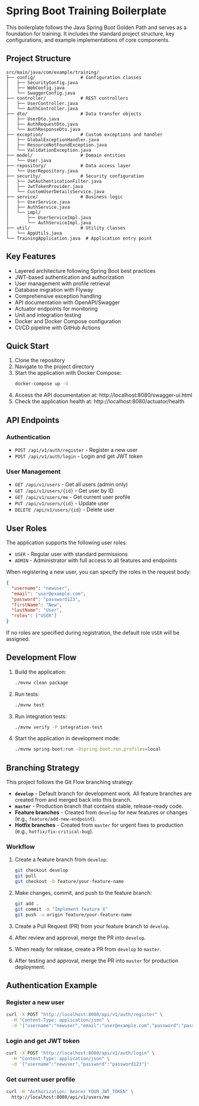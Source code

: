 # Spring Boot Training Boilerplate

This boilerplate follows the Java Spring Boot Golden Path and serves as a foundation for training. It includes the standard project structure, key configurations, and example implementations of core components.

## Project Structure

```
src/main/java/com/example/training/
├── config/                 # Configuration classes
│   ├── SecurityConfig.java
│   ├── WebConfig.java
│   └── SwaggerConfig.java
├── controller/             # REST controllers
│   ├── UserController.java
│   └── AuthController.java
├── dto/                    # Data transfer objects
│   ├── UserDto.java
│   ├── AuthRequestDto.java
│   └── AuthResponseDto.java
├── exception/              # Custom exceptions and handler
│   ├── GlobalExceptionHandler.java
│   ├── ResourceNotFoundException.java
│   └── ValidationException.java
├── model/                  # Domain entities
│   └── User.java
├── repository/             # Data access layer
│   └── UserRepository.java
├── security/               # Security configuration
│   ├── JwtAuthenticationFilter.java
│   ├── JwtTokenProvider.java
│   └── CustomUserDetailsService.java
├── service/                # Business logic
│   ├── UserService.java
│   ├── AuthService.java
│   └── impl/
│       ├── UserServiceImpl.java
│       └── AuthServiceImpl.java
├── util/                   # Utility classes
│   └── AppUtils.java
└── TrainingApplication.java  # Application entry point
```

## Key Features

- Layered architecture following Spring Boot best practices
- JWT-based authentication and authorization
- User management with profile retrieval
- Database migration with Flyway
- Comprehensive exception handling
- API documentation with OpenAPI/Swagger
- Actuator endpoints for monitoring
- Unit and integration testing
- Docker and Docker Compose configuration
- CI/CD pipeline with GitHub Actions

## Quick Start

1. Clone the repository
2. Navigate to the project directory
3. Start the application with Docker Compose:
   ```bash
   docker-compose up -d
   ```
4. Access the API documentation at: http://localhost:8080/swagger-ui.html
5. Check the application health at: http://localhost:8080/actuator/health

## API Endpoints

### Authentication
- `POST /api/v1/auth/register` - Register a new user
- `POST /api/v1/auth/login` - Login and get JWT token

### User Management
- `GET /api/v1/users` - Get all users (admin only)
- `GET /api/v1/users/{id}` - Get user by ID
- `GET /api/v1/users/me` - Get current user profile
- `PUT /api/v1/users/{id}` - Update user
- `DELETE /api/v1/users/{id}` - Delete user

## User Roles

The application supports the following user roles:

- `USER` - Regular user with standard permissions
- `ADMIN` - Administrator with full access to all features and endpoints

When registering a new user, you can specify the roles in the request body:
```json
{
  "username": "newuser",
  "email": "user@example.com",
  "password": "password123",
  "firstName": "New",
  "lastName": "User",
  "roles": ["USER"]
}
```

If no roles are specified during registration, the default role `USER` will be assigned.

## Development Flow

1. Build the application:
   ```bash
   ./mvnw clean package
   ```
2. Run tests:
   ```bash
   ./mvnw test
   ```
3. Run integration tests:
   ```bash
   ./mvnw verify -P integration-test
   ```
4. Start the application in development mode:
   ```bash
   ./mvnw spring-boot:run -Dspring-boot.run.profiles=local
   ```

## Branching Strategy

This project follows the Git Flow branching strategy:

- **`develop`** - Default branch for development work. All feature branches are created from and merged back into this branch.
- **`master`** - Production branch that contains stable, release-ready code.
- **Feature branches** - Created from `develop` for new features or changes (e.g., `feature/add-new-endpoint`).
- **Hotfix branches** - Created from `master` for urgent fixes to production (e.g., `hotfix/fix-critical-bug`).

### Workflow

1. Create a feature branch from `develop`:
   ```bash
   git checkout develop
   git pull
   git checkout -b feature/your-feature-name
   ```

2. Make changes, commit, and push to the feature branch:
   ```bash
   git add .
   git commit -m "Implement feature X"
   git push -u origin feature/your-feature-name
   ```

3. Create a Pull Request (PR) from your feature branch to `develop`.

4. After review and approval, merge the PR into `develop`.

5. When ready for release, create a PR from `develop` to `master`.

6. After testing and approval, merge the PR into `master` for production deployment.

## Authentication Example

### Register a new user
```bash
curl -X POST "http://localhost:8080/api/v1/auth/register" \
  -H "Content-Type: application/json" \
  -d '{"username":"newuser","email":"user@example.com","password":"password123","firstName":"New","lastName":"User","roles":["USER"]}'
```

### Login and get JWT token
```bash
curl -X POST "http://localhost:8080/api/v1/auth/login" \
  -H "Content-Type: application/json" \
  -d '{"username":"newuser","password":"password123"}'
```

### Get current user profile
```bash
curl -H "Authorization: Bearer YOUR_JWT_TOKEN" \
  http://localhost:8080/api/v1/users/me
```
